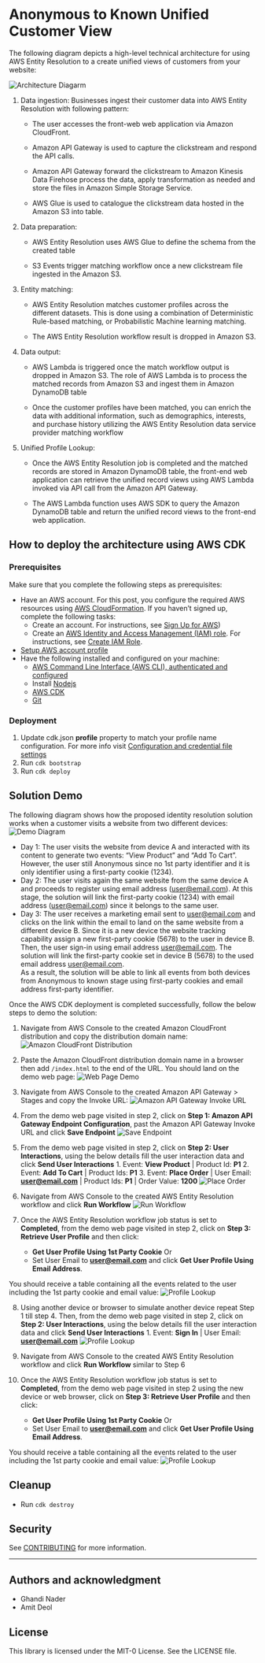 # Anonymous to Known Unified Customer View

The following diagram depicts a high-level technical architecture for using AWS Entity
Resolution to a create unified views of customers from your website:

![Architecture Diagarm](/content/Architecture_Diagram.png)

1. Data ingestion: Businesses ingest their customer data into AWS Entity Resolution with following pattern:

   - The user accesses the front-web web application via Amazon CloudFront.

   - Amazon API Gateway is used to capture the clickstream and respond the API calls.

   - Amazon API Gateway forward the clickstream to Amazon Kinesis Data Firehose process the data, apply transformation as needed and store the files in Amazon Simple Storage Service.

   - AWS Glue is used to catalogue the clickstream data hosted in the Amazon S3 into table.

2. Data preparation:

   - AWS Entity Resolution uses AWS Glue to define the schema from the created table

   - S3 Events trigger matching workflow once a new clickstream file ingested in the Amazon S3.

3. Entity matching:

   - AWS Entity Resolution matches customer profiles across the different datasets. This is done using a combination of Deterministic Rule-based matching, or Probabilistic Machine learning matching.

   - The AWS Entity Resolution workflow result is dropped in Amazon S3.

4. Data output:

   - AWS Lambda is triggered once the match workflow output is dropped in Amazon S3. The role of AWS Lambda is to process the matched records from Amazon S3 and ingest them in Amazon DynamoDB table

   - Once the customer profiles have been matched, you can enrich the data with additional information, such as demographics, interests, and purchase history utilizing the AWS Entity Resolution data service provider matching workflow

5. Unified Profile Lookup:

   - Once the AWS Entity Resolution job is completed and the matched records are stored in Amazon DynamoDB table, the front-end web application can retrieve the unified record views using AWS Lambda invoked via API call from the Amazon API Gateway.

   - The AWS Lambda function uses AWS SDK to query the Amazon DynamoDB table and return the unified record views to the front-end web application.

## How to deploy the architecture using AWS CDK

### Prerequisites

Make sure that you complete the following steps as prerequisites:

- Have an AWS account. For this post, you configure the required AWS resources using [AWS CloudFormation](https://aws.amazon.com/cloudformation/). If you haven’t signed up, complete the following tasks:
  - Create an account. For instructions, see [Sign Up for AWS](https://aws.amazon.com/premiumsupport/knowledge-center/create-and-activate-aws-account/))
  - Create an [AWS Identity and Access Management (IAM) role](http://aws.amazon.com/iam). For instructions, see [Create IAM Role](https://docs.aws.amazon.com/IAM/latest/UserGuide/id_roles_create_for-user.html).
- [Setup AWS account profile](https://docs.aws.amazon.com/cli/latest/userguide/cli-configure-envvars.html)
- Have the following installed and configured on your machine:
  - [AWS Command Line Interface (AWS CLI), authenticated and configured](https://docs.aws.amazon.com/cli/latest/userguide/cli-configure-files.html)
  - Install [Nodejs](https://nodejs.org/en)
  - [AWS CDK](https://docs.aws.amazon.com/cdk/latest/guide/getting_started.html)
  - [Git](http://git-scm.com/downloads)

### Deployment

1. Update cdk.json **profile** property to match your profile name configuration. For more info visit [Configuration and credential file settings](https://docs.aws.amazon.com/cli/latest/userguide/cli-configure-files.html)
2. Run `cdk bootstrap`
3. Run `cdk deploy`

## Solution Demo

The following diagram shows how the proposed identity resolution solution works when a customer visits a website from two different devices:
![Demo Diagram](/content/demo-flow.png)

- Day 1: The user visits the website from device A and interacted with its content to generate two events: “View Product” and “Add To Cart”. However, the user still Anonymous since no 1st party identifier and it is only identifier using a first-party cookie (1234).
- Day 2: The user visits again the same website from the same device A and proceeds to register using email address (user@email.com). At this stage, the solution will link the first-party cookie (1234) with email address (user@email.com) since it belongs to the same user.
- Day 3: The user receives a marketing email sent to user@email.com and clicks on the link within the email to land on the same website from a different device B. Since it is a new device the website tracking capability assign a new first-party cookie (5678) to the user in device B. Then, the user sign-in using email address user@email.com. The solution will link the first-party cookie set in device B (5678) to the used email address user@email.com.  
  As a result, the solution will be able to link all events from both devices from Anonymous to known stage using first-party cookies and email address first-party identifier.

Once the AWS CDK deployment is completed successfully, follow the below steps to demo the solution:

1. Navigate from AWS Console to the created Amazon CloudFront distribution and copy the distribution domain name:
   ![Amazon CloudFront Distribution](/content/Amazon_CloudFront_Distribution.png)

2. Paste the Amazon CloudFront distribution domain name in a browser then add `/index.html` to the end of the URL. You should land on the demo web page:
   ![Web Page Demo](/content/web-1.png)

3. Navigate from AWS Console to the created Amazon API Gateway > Stages and copy the Invoke URL:
   ![Amazon API Gateway Invoke URL](/content/api-gateway-url.png)

4. From the demo web page visited in step 2, click on **Step 1: Amazon API Gateway Endpoint Configuration**, past the Amazon API Gateway Invoke URL and click **Save Endpoint**
   ![Save Endpoint](/content/save-endpoint.png)

5. From the demo web page visited in step 2, click on **Step 2: User Interactions**, using the below details fill the user interaction data and click **Send User Interactions** 1. Event: **View Product** | Product Id: **P1** 2. Event: **Add To Cart** | Product Ids: **P1** 3. Event: **Place Order** | User Email: **user@email.com** | Product Ids: **P1** | Order Value: **1200**
   ![Place Order](/content/place-order.png)

6. Navigate from AWS Console to the created AWS Entity Resolution workflow and click **Run Workflow**
   ![Run Workflow](/content/run-workflow.png)

7. Once the AWS Entity Resolution workflow job status is set to **Completed**, from the demo web page visited in step 2, click on **Step 3: Retrieve User Profile** and then click:
   - **Get User Profile Using 1st Party Cookie** Or
   - Set User Email to **user@email.com** and click **Get User Profile Using Email Address**.

You should receive a table containing all the events related to the user including the 1st party cookie and email value:
![Profile Lookup](/content/profile-lookup-1.png)

8. Using another device or browser to simulate another device repeat Step 1 till step 4. Then, from the demo web page visited in step 2, click on **Step 2: User Interactions**, using the below details fill the user interaction data and click **Send User Interactions** 1. Event: **Sign In** | User Email: **user@email.com**
   ![Profile Lookup](/content/sign-in.png)

9. Navigate from AWS Console to the created AWS Entity Resolution workflow and click **Run Workflow** similar to Step 6

10. Once the AWS Entity Resolution workflow job status is set to **Completed**, from the demo web page visited in step 2 using the new device or web browser, click on **Step 3: Retrieve User Profile** and then click:
    - **Get User Profile Using 1st Party Cookie** Or
    - Set User Email to **user@email.com** and click **Get User Profile Using Email Address**.

You should receive a table containing all the events related to the user including the 1st party cookie and email value:
![Profile Lookup](/content/profile-lookup-2.png)

## Cleanup

- Run `cdk destroy`

## Security

See [CONTRIBUTING](CONTRIBUTING.md#security-issue-notifications) for more information.

---

## Authors and acknowledgment

- Ghandi Nader
- Amit Deol

## License

This library is licensed under the MIT-0 License. See the LICENSE file.
